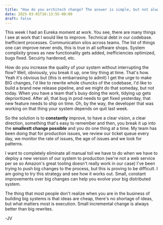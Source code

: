 ```yaml
---
title: "How do you architech change? The answer is simple, but not always easy"
date: 2025-03-01T16:13:55-08:00
draft: false
---
```


This week I had an Eureka moment at work. You see, there are many things I see at work that I would like to improve. Technical debt in our codebase. Inefficient processes. Communication silos across teams. The list of things one can improve never ends, this is true in all software shops. System complixity grows as new functionality gets added, inefficiencies optimized, bugs fixed. Secuirty hardened, etc. 

How do you increase the quality of your system without interrupting the flow? Well, obviously, you break it up, one tiny thing at time. That's how. Yeah it's obvious but (this is embarrasing to admit) I get the urge to make BIG changes, I'd like to rewrite whole chuncks of the codebase, I'd like to build a brand new release pipeline, and we might do that someday, but not today. When you have a team that's busy doing the work, tidying up gets deprioritized. After all, that bug in prod needs to get fixed yesterday, that new feature needs to ship on time. Oh, by the way, the developer that was working on that thing your system depends on quit last week. 

So the solution is to **constantly** improve, to have a clear vision, a clear direction, something that's easy to remember and then, you break it up into the **smallestt change possible** and you do one thing at a time. My team has been doing that for production issues, we review our ticket queue every day, we monitor the rate of issues, the age of issues and we look for patterns. 

I want to completely eliminate all manual toil we have to do when we have to deploy a new version of our system to production (we're not a web service per se so Amazon's great tooling doesn't really work in our case) I've been trying to push big changes to the process, but this is proving to be difficult. I am going to try this strategy and see how it works out. Small, constant improvements over big changes can help you evolve your big distributed system. 

The thing that most people don't realize when you are in the business of building big systems is that ideas are cheap, there's no shortage of ideas, but what matters most is execution. Small incremental change is always better than big rewrites. 

-JV



